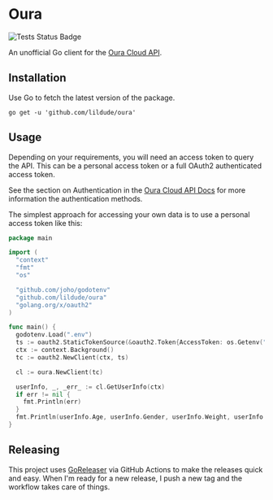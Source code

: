 # Oura

![Tests Status Badge](https://github.com/lildude/oura/workflows/Tests/badge.svg)

An unofficial Go client for the [Oura Cloud API](https://cloud.ouraring.com/docs/).

## Installation

Use Go to fetch the latest version of the package.

```shell
go get -u 'github.com/lildude/oura'
```

## Usage

Depending on your requirements, you will need an access token to query the API. This can be a personal access token or a full OAuth2 authenticated access token.

See the section on Authentication in the [Oura Cloud API Docs](https://cloud.ouraring.com/docs) for more information the authentication methods.

The simplest approach for accessing your own data is to use a personal access token like this:

```go
package main

import (
  "context"
  "fmt"
  "os"

  "github.com/joho/godotenv"
  "github.com/lildude/oura"
  "golang.org/x/oauth2"
)

func main() {
  godotenv.Load(".env")
  ts := oauth2.StaticTokenSource(&oauth2.Token{AccessToken: os.Getenv("OURA_ACCESS_TOKEN")})
  ctx := context.Background()
  tc := oauth2.NewClient(ctx, ts)

  cl := oura.NewClient(tc)

  userInfo, _, _err_ := cl.GetUserInfo(ctx)
  if err != nil {
    fmt.Println(err)
  }
  fmt.Println(userInfo.Age, userInfo.Gender, userInfo.Weight, userInfo.Email)
}
```

## Releasing

This project uses [GoReleaser](https://goreleaser.com) via GitHub Actions to make the releases quick and easy. When I'm ready for a new release, I push a new tag and the workflow takes care of things.


